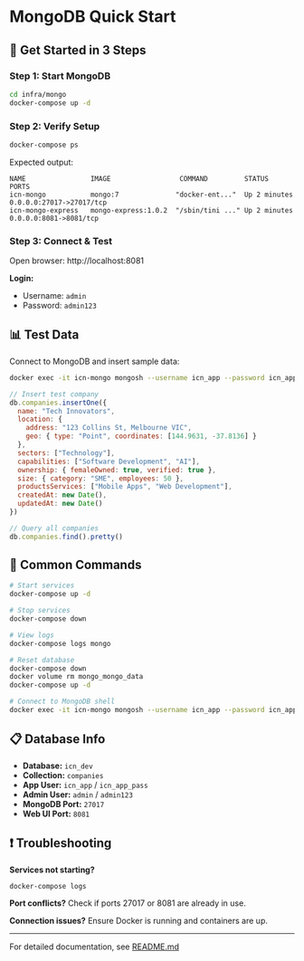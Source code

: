 # MongoDB Quick Start

## 🚀 Get Started in 3 Steps

### Step 1: Start MongoDB
```bash
cd infra/mongo
docker-compose up -d
```

### Step 2: Verify Setup
```bash
docker-compose ps
```

Expected output:
```
NAME                IMAGE                 COMMAND         STATUS          PORTS
icn-mongo           mongo:7              "docker-ent..."  Up 2 minutes    0.0.0.0:27017->27017/tcp
icn-mongo-express   mongo-express:1.0.2  "/sbin/tini ..." Up 2 minutes    0.0.0.0:8081->8081/tcp
```

### Step 3: Connect & Test
Open browser: http://localhost:8081

**Login:**
- Username: `admin`
- Password: `admin123`

## 📊 Test Data

Connect to MongoDB and insert sample data:

```bash
docker exec -it icn-mongo mongosh --username icn_app --password icn_app_pass --authenticationDatabase icn_dev icn_dev
```

```javascript
// Insert test company
db.companies.insertOne({
  name: "Tech Innovators",
  location: {
    address: "123 Collins St, Melbourne VIC",
    geo: { type: "Point", coordinates: [144.9631, -37.8136] }
  },
  sectors: ["Technology"],
  capabilities: ["Software Development", "AI"],
  ownership: { femaleOwned: true, verified: true },
  size: { category: "SME", employees: 50 },
  productsServices: ["Mobile Apps", "Web Development"],
  createdAt: new Date(),
  updatedAt: new Date()
})

// Query all companies
db.companies.find().pretty()
```

## 🔧 Common Commands

```bash
# Start services
docker-compose up -d

# Stop services
docker-compose down

# View logs
docker-compose logs mongo

# Reset database
docker-compose down
docker volume rm mongo_mongo_data
docker-compose up -d

# Connect to MongoDB shell
docker exec -it icn-mongo mongosh --username icn_app --password icn_app_pass --authenticationDatabase icn_dev icn_dev
```

## 📋 Database Info

- **Database:** `icn_dev`
- **Collection:** `companies`
- **App User:** `icn_app` / `icn_app_pass`
- **Admin User:** `admin` / `admin123`
- **MongoDB Port:** `27017`
- **Web UI Port:** `8081`

## ❗ Troubleshooting

**Services not starting?**
```bash
docker-compose logs
```

**Port conflicts?**
Check if ports 27017 or 8081 are already in use.

**Connection issues?**
Ensure Docker is running and containers are up.

---

For detailed documentation, see [README.md](./README.md)

